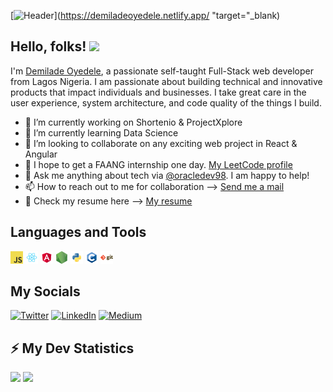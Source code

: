<!-- Profile card -->
[![Header](https://raw.githubusercontent.com/doyedele1/doyedele1/master/my_profile_card.jpeg)](https://demiladeoyedele.netlify.app/ "target="_blank)


<!-- Retro visitor counter
<p align="center"> 
  <img src="https://profile-counter.glitch.me/{doyedele1}/count.svg" />
</p> -->

 <!-- Welcome message -->
<h2>Hello, folks! <img src="https://media.giphy.com/media/hvRJCLFzcasrR4ia7z/giphy.gif" width="25px"></h2>

I'm [Demilade Oyedele](https://demiladeoyedele.netlify.app/), a passionate self-taught Full-Stack web developer from Lagos Nigeria. I am passionate about building technical and innovative products that impact individuals and businesses. I take great care in the user experience, system architecture, and code quality of the things I build.

- 🔭 I’m currently working on Shortenio & ProjectXplore
- 🌱 I’m currently learning Data Science
- 👯 I’m looking to collaborate on any exciting web project in React & Angular
- 🤞 I hope to get a FAANG internship one day. [My LeetCode profile](https://leetcode.com/doyedele/)
- 💬 Ask me anything about tech via [@oracledev98](https://twitter.com/oracledev98). I am happy to help!
- 📫 How to reach out to me for collaboration --> [Send me a mail](mailto:demilade.oyedele@gmail.com)
- 📝 Check my resume here --> [My resume](https://docs.google.com/document/d/1NPF2D-IFMpKJTsoFU_M4PZGRf57ibAQM1h17nhkbpQQ/edit?usp=sharing)

<!-- Languages and tools section -->
<h2><b>Languages and Tools</b></h2>

<code><img height="20" src="https://raw.githubusercontent.com/github/explore/80688e429a7d4ef2fca1e82350fe8e3517d3494d/topics/javascript/javascript.png"></code>
<code><img height="20" src="https://raw.githubusercontent.com/github/explore/80688e429a7d4ef2fca1e82350fe8e3517d3494d/topics/react/react.png"></code>
<code><img height="20" src="https://raw.githubusercontent.com/github/explore/80688e429a7d4ef2fca1e82350fe8e3517d3494d/topics/angular/angular.png"></code>
<code><img height="20" src="https://raw.githubusercontent.com/github/explore/80688e429a7d4ef2fca1e82350fe8e3517d3494d/topics/nodejs/nodejs.png"></code>
<code><img height="20" src="https://raw.githubusercontent.com/github/explore/80688e429a7d4ef2fca1e82350fe8e3517d3494d/topics/python/python.png"></code>
<code><img height="20" src="https://raw.githubusercontent.com/github/explore/80688e429a7d4ef2fca1e82350fe8e3517d3494d/topics/c/c.png"></code>
<code><img height="20" src="https://raw.githubusercontent.com/github/explore/80688e429a7d4ef2fca1e82350fe8e3517d3494d/topics/git/git.png"></code>

<!-- Social media accounts -->
<h2><b>My Socials</b></h2>
<p><a href="https://twitter.com/oracledev98" target="_blank"><img alt="Twitter" src="https://img.shields.io/badge/twitter-%231DA1F2.svg?&style=for-the-badge&logo=twitter&logoColor=white" /></a> <a href="https://www.linkedin.com/in/oyedele-demilade/" target="_blank"><img alt="LinkedIn" src="https://img.shields.io/badge/linkedin-%230077B5.svg?&style=for-the-badge&logo=linkedin&logoColor=white" /></a> <a href="https://medium.com/@demilade.oyedele" target="_blank"><img alt="Medium" src="https://img.shields.io/badge/medium-%2312100E.svg?&style=for-the-badge&logo=medium&logoColor=white" /></a>
</p>

<!-- GitHub stats -->
<h2><b>⚡ My Dev Statistics</b></h2>

<p>
<img height="180em" src="https://github-readme-stats.vercel.app/api?username=doyedele1&show_icons=true&hide_border=true" />

<!-- Most Used Languages -->
<img height="180em" src="https://github-readme-stats.vercel.app/api/top-langs/?username=kmhmubin&exclude_repo=KNN-Image-Classification&show_icons=true&hide_border=true&layout=compact&langs_count=8"/>
</p>
